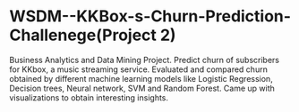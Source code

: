 # WSDM--KKBox-s-Churn-Prediction-Challenege(Project 2)
Business Analytics and Data Mining Project.
Predict churn of subscribers for KKbox, a music streaming service.  Evaluated and compared churn obtained by different machine learning models like Logistic Regression, Decision trees, Neural network, SVM and Random Forest.
Came up with visualizations to obtain interesting insights.

